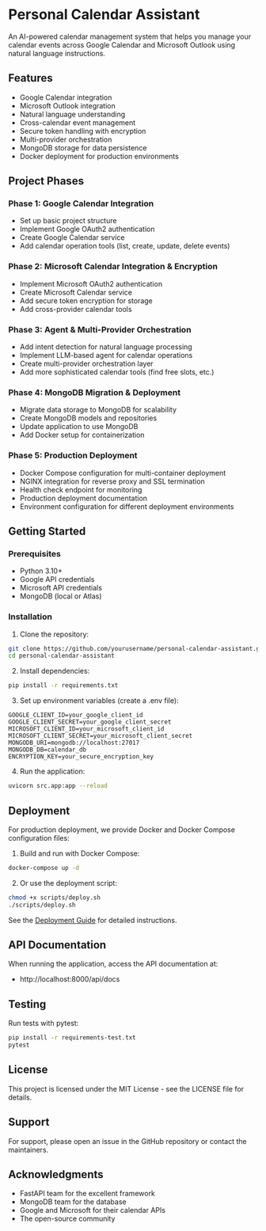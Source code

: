 # Personal Calendar Assistant

An AI-powered calendar management system that helps you manage your calendar events across Google Calendar and Microsoft Outlook using natural language instructions.

## Features

- Google Calendar integration
- Microsoft Outlook integration
- Natural language understanding
- Cross-calendar event management
- Secure token handling with encryption
- Multi-provider orchestration
- MongoDB storage for data persistence
- Docker deployment for production environments

## Project Phases

### Phase 1: Google Calendar Integration
- Set up basic project structure
- Implement Google OAuth2 authentication
- Create Google Calendar service
- Add calendar operation tools (list, create, update, delete events)

### Phase 2: Microsoft Calendar Integration & Encryption
- Implement Microsoft OAuth2 authentication
- Create Microsoft Calendar service
- Add secure token encryption for storage
- Add cross-provider calendar tools

### Phase 3: Agent & Multi-Provider Orchestration
- Add intent detection for natural language processing
- Implement LLM-based agent for calendar operations
- Create multi-provider orchestration layer
- Add more sophisticated calendar tools (find free slots, etc.)

### Phase 4: MongoDB Migration & Deployment
- Migrate data storage to MongoDB for scalability
- Create MongoDB models and repositories
- Update application to use MongoDB
- Add Docker setup for containerization

### Phase 5: Production Deployment
- Docker Compose configuration for multi-container deployment
- NGINX integration for reverse proxy and SSL termination
- Health check endpoint for monitoring
- Production deployment documentation
- Environment configuration for different deployment environments

## Getting Started

### Prerequisites

- Python 3.10+
- Google API credentials
- Microsoft API credentials
- MongoDB (local or Atlas)

### Installation

1. Clone the repository:
```bash
git clone https://github.com/yourusername/personal-calendar-assistant.git
cd personal-calendar-assistant
```

2. Install dependencies:
```bash
pip install -r requirements.txt
```

3. Set up environment variables (create a .env file):
```
GOOGLE_CLIENT_ID=your_google_client_id
GOOGLE_CLIENT_SECRET=your_google_client_secret
MICROSOFT_CLIENT_ID=your_microsoft_client_id
MICROSOFT_CLIENT_SECRET=your_microsoft_client_secret
MONGODB_URI=mongodb://localhost:27017
MONGODB_DB=calendar_db
ENCRYPTION_KEY=your_secure_encryption_key
```

4. Run the application:
```bash
uvicorn src.app:app --reload
```

## Deployment

For production deployment, we provide Docker and Docker Compose configuration files:

1. Build and run with Docker Compose:
```bash
docker-compose up -d
```

2. Or use the deployment script:
```bash
chmod +x scripts/deploy.sh
./scripts/deploy.sh
```

See the [Deployment Guide](docs/deployment.md) for detailed instructions.

## API Documentation

When running the application, access the API documentation at:
- http://localhost:8000/api/docs

## Testing

Run tests with pytest:
```bash
pip install -r requirements-test.txt
pytest
```

## License

This project is licensed under the MIT License - see the LICENSE file for details.

## Support

For support, please open an issue in the GitHub repository or contact the maintainers.

## Acknowledgments

- FastAPI team for the excellent framework
- MongoDB team for the database
- Google and Microsoft for their calendar APIs
- The open-source community
